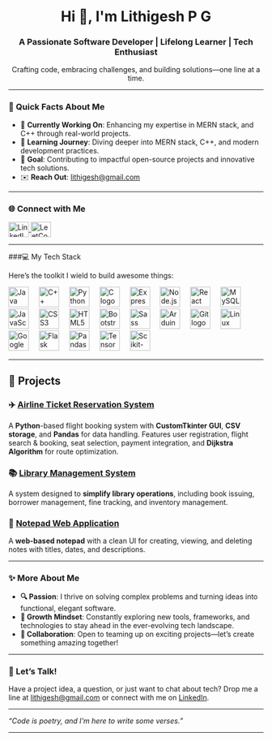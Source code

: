 <h1 align="center">Hi 👋, I'm Lithigesh P G</h1>
<h3 align="center">A Passionate Software Developer | Lifelong Learner | Tech Enthusiast</h3>

<p align="center">
  Crafting code, embracing challenges, and building solutions—one line at a time.
</p>

---

### 🌟 Quick Facts About Me
- 🔭 **Currently Working On**: Enhancing my expertise in MERN stack, and C++ through real-world projects.  
- 📘 **Learning Journey**: Diving deeper into MERN stack, C++, and modern development practices.  
- 🚀 **Goal**: Contributing to impactful open-source projects and innovative tech solutions.  
- ✉️ **Reach Out**: [lithigesh@gmail.com](mailto:lithigesh@gmail.com)  

---

### 🌐 Connect with Me
<p align="left">
  <a href="https://www.linkedin.com/in/lithigesh/" target="_blank">
    <img align="center" src="https://raw.githubusercontent.com/rahuldkjain/github-profile-readme-generator/master/src/images/icons/Social/linked-in-alt.svg" alt="LinkedIn - lithigesh" height="30" width="40" />
  </a>
  <a href="https://leetcode.com/lithigesh/" target="_blank">
    <img align="center" src="https://upload.wikimedia.org/wikipedia/commons/1/19/LeetCode_logo_black.png" alt="LeetCode - lithigesh" height="30" width="40" />
  </a>
</p>


---

###💻 My Tech Stack
<p align="left">Here’s the toolkit I wield to build awesome things:</p> <div align="left"> <img src="https://cdn.jsdelivr.net/gh/devicons/devicon/icons/java/java-original.svg" height="40" alt="Java logo" title="Java" /> <img width="12" /> <img src="https://cdn.jsdelivr.net/gh/devicons/devicon/icons/cplusplus/cplusplus-original.svg" height="40" alt="C++ logo" title="C++" /> <img width="12" /> <img src="https://cdn.jsdelivr.net/gh/devicons/devicon/icons/python/python-original.svg" height="40" alt="Python logo" title="Python" /> <img width="12" /> <img src="https://cdn.jsdelivr.net/gh/devicons/devicon/icons/c/c-original.svg" height="40" alt="C logo" title="C" /> <img width="12" /> <img src="https://cdn.jsdelivr.net/gh/devicons/devicon/icons/express/express-original.svg" height="40" alt="Express logo" title="Express" /> <img width="12" /> <img src="https://cdn.jsdelivr.net/gh/devicons/devicon/icons/nodejs/nodejs-original.svg" height="40" alt="Node.js logo" title="Node.js" /> <img width="12" /> <img src="https://cdn.jsdelivr.net/gh/devicons/devicon/icons/react/react-original.svg" height="40" alt="React logo" title="React" /> <img width="12" /> <img src="https://cdn.jsdelivr.net/gh/devicons/devicon/icons/mysql/mysql-original.svg" height="40" alt="MySQL logo" title="MySQL" /> <img width="12" /> <img src="https://cdn.jsdelivr.net/gh/devicons/devicon/icons/javascript/javascript-original.svg" height="40" alt="JavaScript logo" title="JavaScript" /> <img width="12" /> <img src="https://cdn.jsdelivr.net/gh/devicons/devicon/icons/css3/css3-original.svg" height="40" alt="CSS3 logo" title="CSS3" /> <img width="12" /> <img src="https://cdn.jsdelivr.net/gh/devicons/devicon/icons/html5/html5-original.svg" height="40" alt="HTML5 logo" title="HTML5" /> <img width="12" /> <img src="https://cdn.jsdelivr.net/gh/devicons/devicon/icons/bootstrap/bootstrap-original.svg" height="40" alt="Bootstrap logo" title="Bootstrap" /> <img width="12" /> <img src="https://cdn.jsdelivr.net/gh/devicons/devicon/icons/sass/sass-original.svg" height="40" alt="Sass logo" title="Sass" /> <img width="12" /> <img src="https://cdn.jsdelivr.net/gh/devicons/devicon/icons/arduino/arduino-original.svg" height="40" alt="Arduino logo" title="Arduino" /> <img width="12" /> <img src="https://cdn.jsdelivr.net/gh/devicons/devicon/icons/git/git-original.svg" height="40" alt="Git logo" title="Git" /> <img width="12" /> <img src="https://cdn.jsdelivr.net/gh/devicons/devicon/icons/linux/linux-original.svg" height="40" alt="Linux logo" title="Linux" /> <img width="12" /> <img src="https://cdn.jsdelivr.net/gh/devicons/devicon/icons/googlecloud/googlecloud-original.svg" height="40" alt="Google Cloud logo" title="Google Cloud" /> <img width="12" /> <img src="https://cdn.jsdelivr.net/gh/devicons/devicon/icons/flask/flask-original.svg" height="40" alt="Flask logo" title="Flask" /> <img width="12" /> <img src="https://cdn.jsdelivr.net/gh/devicons/devicon/icons/pandas/pandas-original.svg" height="40" alt="Pandas logo" title="Pandas" /> <img width="12" /> <img src="https://cdn.jsdelivr.net/gh/devicons/devicon/icons/tensorflow/tensorflow-original.svg" height="40" alt="TensorFlow logo" title="TensorFlow" /> <img width="12" /> <img src="https://cdn.jsdelivr.net/gh/devicons/devicon@latest/icons/scikitlearn/scikitlearn-original.svg" height="40" alt="Scikit-learn logo" title="Scikit-learn" /> </div>

---

## 🚀 Projects  

### ✈️ [Airline Ticket Reservation System](https://github.com/lithigesh15/Airline_Ticket_Reservation_System)  
A **Python**-based flight booking system with **CustomTkinter GUI**, **CSV storage**, and **Pandas** for data handling. Features user registration, flight search & booking, seat selection, payment integration, and **Dijkstra Algorithm** for route optimization.  

### 📚 [Library Management System](https://github.com/lithigesh15/library_management_sytem)  
A system designed to **simplify library operations**, including book issuing, borrower management, fine tracking, and inventory management.  

### 📝 [Notepad Web Application](https://github.com/lithigesh15/Notepad-Website)  
A **web-based notepad** with a clean UI for creating, viewing, and deleting notes with titles, dates, and descriptions.  

---

### ✨ More About Me
- **🔍 Passion**: I thrive on solving complex problems and turning ideas into functional, elegant software.  
- **🌱 Growth Mindset**: Constantly exploring new tools, frameworks, and technologies to stay ahead in the ever-evolving tech landscape.  
- **🤝 Collaboration**: Open to teaming up on exciting projects—let’s create something amazing together!  

---

### 💬 Let’s Talk!  
Have a project idea, a question, or just want to chat about tech? Drop me a line at [lithigesh@gmail.com](mailto:lithigesh@gmail.com) or connect with me on [LinkedIn](https://linkedin.com/in/litigesh).  

---

*“Code is poetry, and I’m here to write some verses.”*

---

